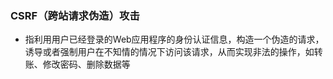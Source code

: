 ### CSRF（跨站请求伪造）攻击
- 指利用用户已经登录的Web应用程序的身份认证信息，构造一个伪造的请求，诱导或者强制用户在不知情的情况下访问该请求，从而实现非法的操作，如转账、修改密码、删除数据等